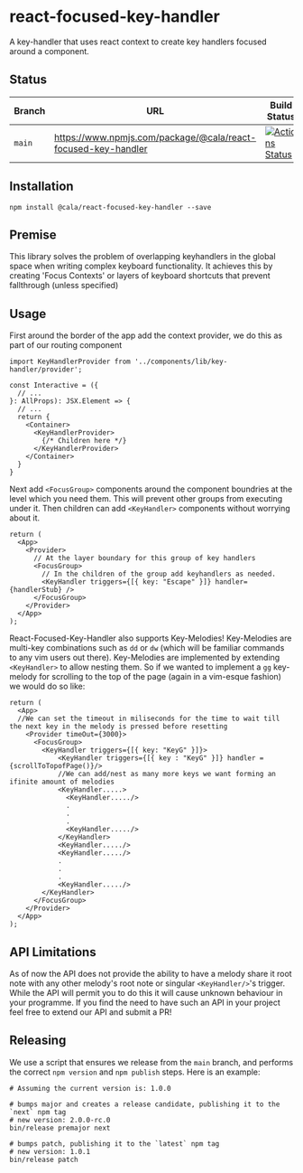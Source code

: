 # react-focused-key-handler

A key-handler that uses react context to create key handlers focused around a component.

## Status

| Branch | URL                                                           | Build Status                                                                                                                                                      |
| ------ | ------------------------------------------------------------- | ----------------------------------------------------------------------------------------------------------------------------------------------------------------- |
| `main` | https://www.npmjs.com/package/@cala/react-focused-key-handler | [![Actions Status](https://github.com/ca-la/react-focused-key-handler/workflows/Node%20CI/badge.svg)](https://github.com/ca-la/react-focused-key-handler/actions) |

## Installation

`npm install @cala/react-focused-key-handler --save`

## Premise

This library solves the problem of overlapping keyhandlers in the global space when writing
complex keyboard functionality. It achieves this by creating 'Focus Contexts' or layers of keyboard
shortcuts that prevent fallthrough (unless specified)

## Usage

First around the border of the app add the context provider, we do this as part of our routing
component

```tsx
import KeyHandlerProvider from '../components/lib/key-handler/provider';

const Interactive = ({
  // ...
}: AllProps): JSX.Element => {
  // ...
  return {
    <Container>
      <KeyHandlerProvider>
        {/* Children here */}
      </KeyHandlerProvider>
    </Container>
  }
}
```

Next add `<FocusGroup>` components around the component boundries at the level which you need
them. This will prevent other groups from executing under it. Then children can add `<KeyHandler>` components without worrying about it.

```tsx
return (
  <App>
    <Provider>
      // At the layer boundary for this group of key handlers
      <FocusGroup>
        // In the children of the group add keyhandlers as needed.
        <KeyHandler triggers={[{ key: "Escape" }]} handler={handlerStub} />
      </FocusGroup>
    </Provider>
  </App>
);
```

React-Focused-Key-Handler also supports Key-Melodies! Key-Melodies are multi-key combinations such as ```dd``` or ```dw``` (which will be familiar commands to any vim users out there). Key-Melodies are implemented by extending `<KeyHandler>` to allow nesting them. So if we wanted to implement a `gg` key-melody for scrolling to the top of the page (again in a vim-esque fashion) we would do so like:

```tsx
return (
  <App>
  //We can set the timeout in miliseconds for the time to wait till the next key in the melody is pressed before resetting 
    <Provider timeOut={3000}>
      <FocusGroup>
        <KeyHandler triggers={[{ key: "KeyG" }]}>
            <KeyHandler triggers={[{ key : "KeyG" }]} handler = {scrollToTopofPage()}/>
            //We can add/nest as many more keys we want forming an ifinite amount of melodies
            <KeyHandler.....>
              <KeyHandler...../>
              .
              .
              .
              <KeyHandler...../>
            </KeyHandler>
            <KeyHandler...../>
            <KeyHandler...../>
            .
            .
            .
            <KeyHandler...../>
        </KeyHandler>
      </FocusGroup>
    </Provider>
  </App>
);
```

## API Limitations

As of now the API does not provide the ability to have a melody share it root note with any other melody's root note or singular `<KeyHandler/>`'s trigger. While the API will permit you to do this it will cause unknown behaviour in your programme. If you find the need to have such an API in your project feel free to extend our API and submit a PR!
## Releasing

We use a script that ensures we release from the `main` branch, and performs the correct `npm version` and `npm publish` steps. Here is an example:

```shell
# Assuming the current version is: 1.0.0

# bumps major and creates a release candidate, publishing it to the `next` npm tag
# new version: 2.0.0-rc.0
bin/release premajor next

# bumps patch, publishing it to the `latest` npm tag
# new version: 1.0.1
bin/release patch
```
